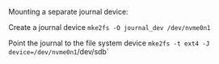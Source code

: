 Mounting a separate journal device:

Create a journal device
`mke2fs -O journal_dev /dev/nvme0n1`

Point the journal to the file system device
`mke2fs -t ext4 -J device=/dev/nvme0n1`/dev/sdb`

